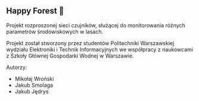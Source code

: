 ## Happy Forest 🌳

Projekt rozproszonej sieci czujników, służącej do monitorowania różnych parametrów środowiskowych w lasach. 

Projekt został stworzony przez studentów Politechniki Warszawskiej wydziału Elektroniki i Technik Informacyjnych we współpracy z naukowcami z Szkoły Głównej Gospodarki Wodnej w Warszawie.

Autorzy:

- Mikołaj Wroński
- Jakub Smolaga
- Jakub Jędrys
